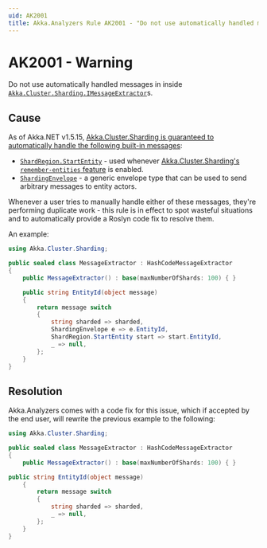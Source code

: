 ```yaml
---
uid: AK2001
title: Akka.Analyzers Rule AK2001 - "Do not use automatically handled messages in inside `Akka.Cluster.Sharding.IMessageExtractor`s."
---
```


# AK2001 - Warning

Do not use automatically handled messages in inside [`Akka.Cluster.Sharding.IMessageExtractor`](xref:Akka.Cluster.Sharding.IMessageExtractor)s.

## Cause

As of Akka.NET v1.5.15, [Akka.Cluster.Sharding is guaranteed to automatically handle the following built-in messages](https://github.com/akkadotnet/akka.net/pull/6863):

* [`ShardRegion.StartEntity`](xref:Akka.Cluster.Sharding.ShardRegion.StartEntity) - used whenever [Akka.Cluster.Sharding's `remember-entities` feature](xref:cluster-sharding#remembering-entities) is enabled.
* [`ShardingEnvelope`](xref:Akka.Cluster.Sharding.ShardingEnvelope) - a generic envelope type that can be used to send arbitrary messages to entity actors.

Whenever a user tries to manually handle either of these messages, they're performing duplicate work - this rule is in effect to spot wasteful situations and to automatically provide a Roslyn code fix to resolve them.

An example:

```csharp
using Akka.Cluster.Sharding;

public sealed class MessageExtractor : HashCodeMessageExtractor
{
    public MessageExtractor() : base(maxNumberOfShards: 100) { }

    public string EntityId(object message) 
    {
        return message switch
        {
            string sharded => sharded,
            ShardingEnvelope e => e.EntityId,
            ShardRegion.StartEntity start => start.EntityId,
            _ => null,
        };
    } 
}
```

## Resolution

Akka.Analyzers comes with a code fix for this issue, which if accepted by the end user, will rewrite the previous example to the following:

```csharp
using Akka.Cluster.Sharding;

public sealed class MessageExtractor : HashCodeMessageExtractor
{
    public MessageExtractor() : base(maxNumberOfShards: 100) { }

public string EntityId(object message) 
    {
        return message switch
        {
            string sharded => sharded,
            _ => null,
        };
    } 
}
```
